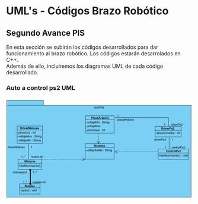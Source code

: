 # UML's - Códigos Brazo Robótico<br>
## Segundo Avance PIS<br>
En esta sección se subirán los códigos desarrollados para dar funcionamiento al brazo robótico. 
Los códigos estarán desarrolados en C++.<br>
Además de ello, incluiremos los diagramas UML de cada código desarrollado.<br>
### **Auto a control ps2 UML**
<div align="center"><img src="https://raw.githubusercontent.com/145548109/Codigo-Brazo-R---U2/main/UmlAuto/AutoControl.png"></summary><br>
